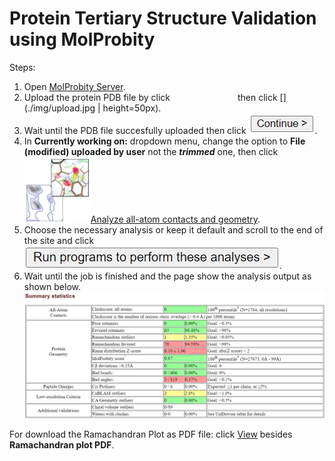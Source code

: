 # Protein Tertiary Structure Validation using MolProbity

Steps:
1. Open [MolProbity Server](http://molprobity.biochem.duke.edu/).
2. Upload the protein PDB file by click <img scr="https://github.com/donnymarcius/donnymarcius.github.io/img/choose-file.jpg" width="100"> then click [](./img/upload.jpg | height=50px).
3. Wait until the PDB file succesfully uploaded then click ![](./img/continue.jpg).
4. In **Currently working on:** dropdown menu, change the option to **File (modified) uploaded by user** not the ***trimmed*** one, then click ![](./img/analyze.jpg)<u>Analyze all-atom contacts and geometry</u>.
5. Choose the necessary analysis or keep it default and scroll to the end of the site and click ![](./img/run.jpg).
6. Wait until the job is finished and the page show the analysis output as shown below.
![](./img/output.jpg)

For download the Ramachandran Plot as PDF file: click <u>View</u> besides **Ramachandran plot PDF**.
